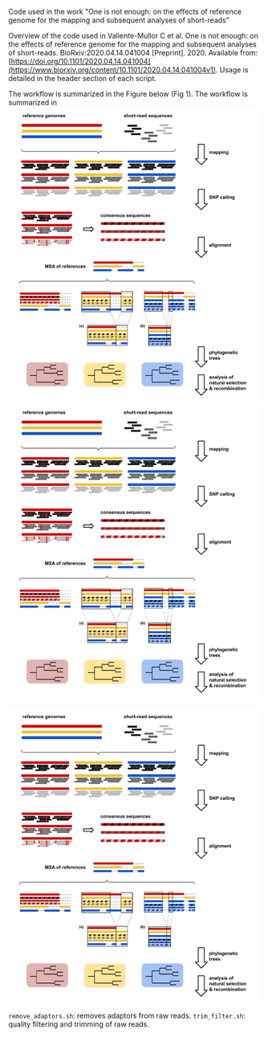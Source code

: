 Code used in the work "One is not enough: on the effects of reference genome for the mapping and subsequent analyses of short-reads"

Overview of the code used in Valiente-Mullor C et al. One is not enough: on the effects of reference genome for the mapping and subsequent analyses of short-reads. BioRxiv:2020.04.14.041004 [Preprint]. 2020. Available from: [https://doi.org/10.1101/2020.04.14.041004](https://www.biorxiv.org/content/10.1101/2020.04.14.041004v1). Usage is detailed in the header section of each script.

The workflow is summarized in the Figure below (Fig 1).
The workflow is summarized in ![Fig 1](Fig1_overview.tif)
![Fig 1](Fig1_overview.tif?raw=true)

<p>
    <img src="https://github.com/cvmullor/reference/blob/master/Fig1_overview.tif" />
</p>


`remove_adaptors.sh`: removes adaptors from raw reads.
`trim_filter.sh`: quality filtering and trimming of raw reads.
